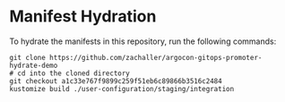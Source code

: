 # Manifest Hydration

To hydrate the manifests in this repository, run the following commands:

```shell
git clone https://github.com/zachaller/argocon-gitops-promoter-hydrate-demo
# cd into the cloned directory
git checkout a1c33e767f9899c259f51eb6c89866b3516c2484
kustomize build ./user-configuration/staging/integration
```

